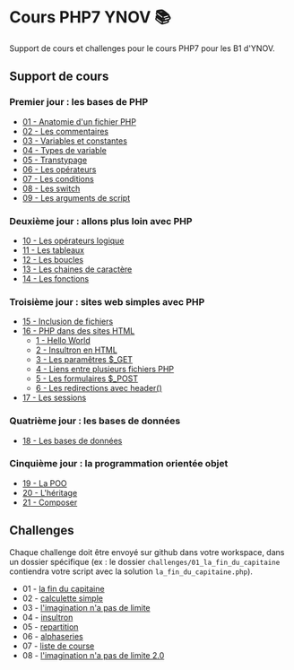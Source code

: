 # Cours PHP7 YNOV 📚

Support de cours et challenges pour le cours PHP7 pour les B1 d'YNOV.

## Support de cours

### Premier jour : les bases de PHP

* [01 - Anatomie d'un fichier PHP](./cours/01_hello_world.php)
* [02 - Les commentaires](./cours/02_commentaires.php)
* [03 - Variables et constantes](./cours/03_variables_instanciation.php)
* [04 - Types de variable](./cours/04_variables_types.php)
* [05 - Transtypage](./cours/05_transtypage.php)
* [06 - Les opérateurs](./cours/06_operateurs.php)
* [07 - Les conditions](./cours/07_conditions_if_else_elseif.php)
* [08 - Les switch](./cours/08_conditions_switch.php)
* [09 - Les arguments de script](./cours/09_arguments_de_script.php)

### Deuxième jour : allons plus loin avec PHP

* [10 - Les opérateurs logique](./cours/10_operateurs_logiques.php)
* [11 - Les tableaux](./cours/11_tableaux.php)
* [12 - Les boucles](./cours/12_boucles.php)
* [13 - Les chaines de caractère](./cours/13_chaines_de_caracteres.php)
* [14 - Les fonctions](./cours/14_fonctions.php)

### Troisième jour : sites web simples avec PHP

* [15 - Inclusion de fichiers](./cours/15_inclusions_de_fichiers.php)
* [16 - PHP dans des sites HTML](./cours/16_http)
    * [1 - Hello World](./cours/16_http/01_hello_world)
    * [2 - Insultron en HTML](./cours/16_http/02_insultron)
    * [3 - Les paramêtres $_GET](./cours/16_http/03_get)
    * [4 - Liens entre plusieurs fichiers PHP](./cours/16_http/04_navigation)
    * [5 - Les formulaires $_POST](./cours/16_http/05_formulaire)
    * [6 - Les redirections avec header()](./cours/16_http/06_header)
* [17 - Les sessions](./cours/17_sessions.php)
    
### Quatrième jour : les bases de données

* [18 - Les bases de données](./cours/18_bdd)

### Cinquième jour : la programmation orientée objet

* [19 - La POO](./cours/19_poo)
* [20 - L'héritage](./cours/20_heritage)
* [21 - Composer](./cours/21_composer)

## Challenges

Chaque challenge doit être envoyé sur github dans votre workspace, dans un dossier spécifique (ex : le dossier `challenges/01_la_fin_du_capitaine` contiendra votre script avec la solution `la_fin_du_capitaine.php`).

* 01 - [la fin du capitaine](./challenges/01_la_fin_du_capitaine/objectif.md)
* 02 - [calculette simple](./challenges/02_calculette_simple/objectif.md)
* 03 - [l'imagination n'a pas de limite](./challenges/03_imagination/objectif.md)
* 04 - [insultron](./challenges/04_insultron)
* 05 - [repartition](./challenges/05_repartitron)
* 06 - [alphaseries](./challenges/06_alphaseries/README.md)
* 07 - [liste de course](./challenges/07_liste_de_course/objectif.md)
* 08 - [l'imagination n'a pas de limite 2.0](./challenges/08_imagination_2/objectif.md)
